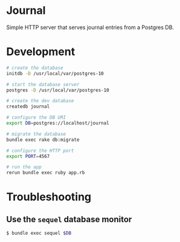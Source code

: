 # Journal

Simple HTTP server that serves journal entries from a Postgres DB.

# Development

```bash
# create the database
initdb -D /usr/local/var/postgres-10

# start the database server
postgres -D /usr/local/var/postgres-10

# create the dev database
createdb journal

# configure the DB URI
export DB=postgres://localhost/journal

# migrate the database
bundle exec rake db:migrate

# configure the HTTP port
export PORT=4567

# run the app
rerun bundle exec ruby app.rb
```

# Troubleshooting

## Use the `sequel` database monitor

```bash
$ bundle exec sequel $DB
```

